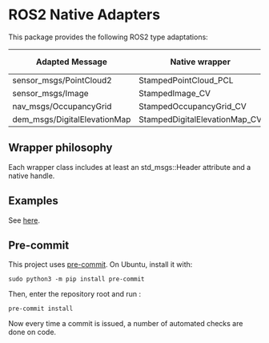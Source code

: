 # ROS2 Native Adapters

This package provides the following ROS2 type adaptations:

| Adapted Message | Native wrapper | Underlying native class | Header |
|-|-|-|-|
| sensor_msgs/PointCloud2 | StampedPointCloud_PCL | pcl::PointCloud\<PointT\> |PCL.hpp|
| sensor_msgs/Image | StampedImage_CV | cv::Mat |CV.hpp|
| nav_msgs/OccupancyGrid | StampedOccupancyGrid_CV | cv::Mat |CV.hpp|
| dem_msgs/DigitalElevationMap | StampedDigitalElevationMap_CV | cv::Mat |CV.hpp|

## Wrapper philosophy
Each wrapper class includes at least an std_msgs::Header attribute and a native handle.

## Examples
See [here](https://github.com/roncapat/ros2-native-adapters-examples).

## Pre-commit
This project uses [pre-commit](https://pre-commit.com/).  On Ubuntu, install it with:
```
sudo python3 -m pip install pre-commit
```
Then, enter the repository root and run :
```
pre-commit install
```
Now every time a commit is issued, a number of automated checks are done on code.
